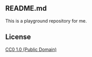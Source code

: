 ## README.md
This is a playground repository for me.

## License

[CC0 1.0 (Public Domain)](LICENSE.md)
